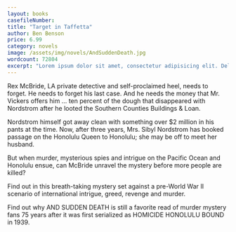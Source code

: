 ```yaml
---
layout: books
casefileNumber: 
title: "Target in Taffetta"
author: Ben Benson
price: 6.99
category: novels
image: /assets/img/novels/AndSuddenDeath.jpg
wordcount: 72804
excerpt: "Lorem ipsum dolor sit amet, consectetur adipisicing elit. Delectus maiores perspiciatis vitae, aliquid dolore architecto provident itaque laudantium, et adipisci assumenda ipsam asperiores, culpa atque accusantium modi. Quis, ad, temporibus."
---
```


Rex McBride, LA private detective and self-proclaimed heel, needs to forget. He needs to forget his last case. And he needs the money that Mr. Vickers offers him &hellip; ten percent of the dough that disappeared with Nordstrom after he looted the Southern Counties Buildings & Loan.

Nordstrom himself got away clean with something over $2 million in his pants at the time. Now, after three years, Mrs. Sibyl Nordstrom has booked passage on the Honolulu Queen to Honolulu; she may be off to meet her husband.

But when murder, mysterious spies and intrigue on the Pacific Ocean and Honolulu ensue, can McBride unravel the mystery before more people are killed?

Find out in this breath-taking mystery set against a pre-World War II scenario of international intrigue, greed, revenge and murder.

Find out why AND SUDDEN DEATH is still a favorite read of murder mystery fans 75 years after it was first serialized as HOMICIDE HONOLULU BOUND in 1939. 
